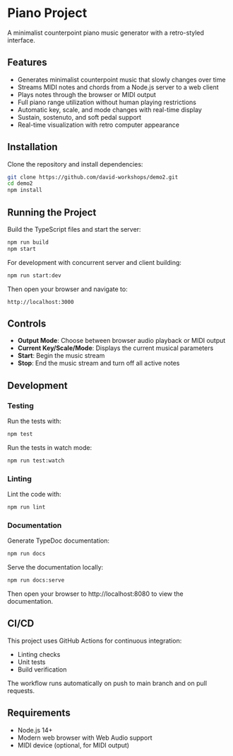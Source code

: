 # Piano Project

A minimalist counterpoint piano music generator with a retro-styled interface.

## Features

- Generates minimalist counterpoint music that slowly changes over time
- Streams MIDI notes and chords from a Node.js server to a web client
- Plays notes through the browser or MIDI output
- Full piano range utilization without human playing restrictions
- Automatic key, scale, and mode changes with real-time display
- Sustain, sostenuto, and soft pedal support
- Real-time visualization with retro computer appearance

## Installation

Clone the repository and install dependencies:

```bash
git clone https://github.com/david-workshops/demo2.git
cd demo2
npm install
```

## Running the Project

Build the TypeScript files and start the server:

```bash
npm run build
npm start
```

For development with concurrent server and client building:

```bash
npm run start:dev
```

Then open your browser and navigate to:

```
http://localhost:3000
```

## Controls

- **Output Mode**: Choose between browser audio playback or MIDI output
- **Current Key/Scale/Mode**: Displays the current musical parameters
- **Start**: Begin the music stream
- **Stop**: End the music stream and turn off all active notes

## Development

### Testing

Run the tests with:

```bash
npm test
```

Run the tests in watch mode:

```bash
npm run test:watch
```

### Linting

Lint the code with:

```bash
npm run lint
```

### Documentation

Generate TypeDoc documentation:

```bash
npm run docs
```

Serve the documentation locally:

```bash
npm run docs:serve
```

Then open your browser to http://localhost:8080 to view the documentation.

## CI/CD

This project uses GitHub Actions for continuous integration:

- Linting checks
- Unit tests
- Build verification

The workflow runs automatically on push to main branch and on pull requests.

## Requirements

- Node.js 14+
- Modern web browser with Web Audio support
- MIDI device (optional, for MIDI output)
